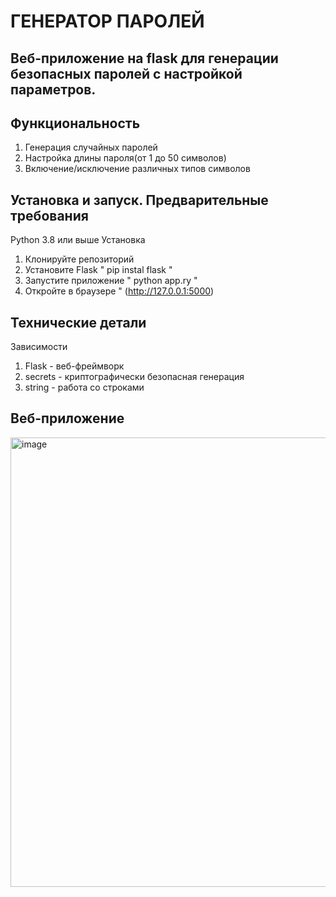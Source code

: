# ГЕНЕРАТОР ПАРОЛЕЙ
Веб-приложение на flask для генерации безопасных паролей с настройкой параметров.
-
Функциональность
-
1) Генерация случайных паролей
2) Настройка длины пароля(от 1 до 50 символов)
3) Включение/исключение различных типов символов

Установка и запуск.
Предварительные требования
-
Python 3.8 или выше
Установка
1) Клонируйте репозиторий
2) Установите Flask
"
pip instal flask
"
3) Запустите приложение
"
python app.ry
"
4) Откройте в браузере
"
(http://127.0.0.1:5000)

Технические детали
-
Зависимости
1) Flask - веб-фреймворк
2) secrets - криптографически безопасная генерация
3) string - работа со строками

Веб-приложение
-
<img width="537" height="719" alt="image" src="https://github.com/user-attachments/assets/1ba0e069-9b94-47b0-91e9-6cac402104d8" />
